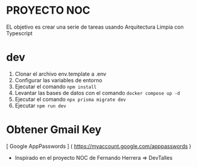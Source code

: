 # PROYECTO NOC

EL objetivo es crear una serie de tareas usando Arquitectura Limpia con Typescript

# dev
1. Clonar el archivo env.template a .env
2. Configurar las variables de entorno
3. Ejecutar el comando ``` npm install ```
4. Levantar las bases de datos con el comando 
    ``` docker compose up -d ```
5. Ejecutar el comando ```npx prisma migrate dev```
6. Ejecutar ``` npm run dev ```

# Obtener Gmail Key 

[ Google AppPasswords ] ( https://myaccount.google.com/apppasswords )

* Inspirado en el proyecto NOC de Fernando Herrera => DevTalles